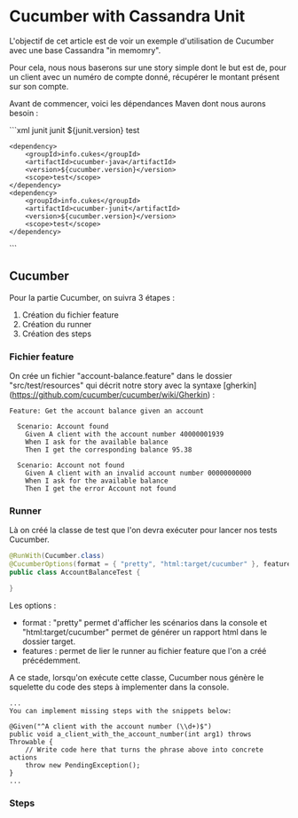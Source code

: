 # Cucumber with Cassandra Unit

<p>L'objectif de cet article est de voir un exemple d'utilisation de Cucumber avec une base Cassandra "in memomry".</p>

<p>Pour cela, nous nous baserons sur une story simple dont le but est de, pour un client avec un numéro de compte donné, récupérer le montant présent sur son compte.</p>

<p>Avant de commencer, voici les dépendances Maven dont nous aurons besoin :</p>
```xml
<dependencies>
    <dependency>
        <groupId>junit</groupId>
        <artifactId>junit</artifactId>
        <version>${junit.version}</version>
        <scope>test</scope>
    </dependency>

    <dependency>
        <groupId>info.cukes</groupId>
        <artifactId>cucumber-java</artifactId>
        <version>${cucumber.version}</version>
        <scope>test</scope>
    </dependency>
    <dependency>
        <groupId>info.cukes</groupId>
        <artifactId>cucumber-junit</artifactId>
        <version>${cucumber.version}</version>
        <scope>test</scope>
    </dependency>
</dependencies>
```

## Cucumber

Pour la partie Cucumber, on suivra 3 étapes :
<ol>
<li>Création du fichier feature</li>
<li>Création du runner</li>
<li>Création des steps</li>
</ol>

### Fichier feature

On crée un fichier "account-balance.feature" dans le dossier "src/test/resources" qui décrit notre story avec la syntaxe [gherkin] (https://github.com/cucumber/cucumber/wiki/Gherkin) :

```gherkin
Feature: Get the account balance given an account

  Scenario: Account found
    Given A client with the account number 40000001939
    When I ask for the available balance
    Then I get the corresponding balance 95.38

  Scenario: Account not found
    Given A client with an invalid account number 00000000000
    When I ask for the available balance
    Then I get the error Account not found
```

### Runner
Là on créé la classe de test que l'on devra exécuter pour lancer nos tests Cucumber.
```java
@RunWith(Cucumber.class)
@CucumberOptions(format = { "pretty", "html:target/cucumber" }, features = "src/test/resources/")
public class AccountBalanceTest {

}
```
Les options :
- format : "pretty" permet d'afficher les scénarios dans la console et "html:target/cucumber" permet de générer un rapport html dans le dossier target.
- features : permet de lier le runner au fichier feature que l'on a créé précédemment.

A ce stade, lorsqu'on exécute cette classe, Cucumber nous génère le squelette du code des steps à implementer dans la console.
```
...
You can implement missing steps with the snippets below:

@Given("^A client with the account number (\\d+)$")
public void a_client_with_the_account_number(int arg1) throws Throwable {
    // Write code here that turns the phrase above into concrete actions
    throw new PendingException();
}
...
```

### Steps